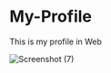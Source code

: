 # My-Profile
This is my profile in Web



![Screenshot (7)](https://user-images.githubusercontent.com/80274745/141247641-ca63e295-e500-4156-b602-80519a28fe31.png)
